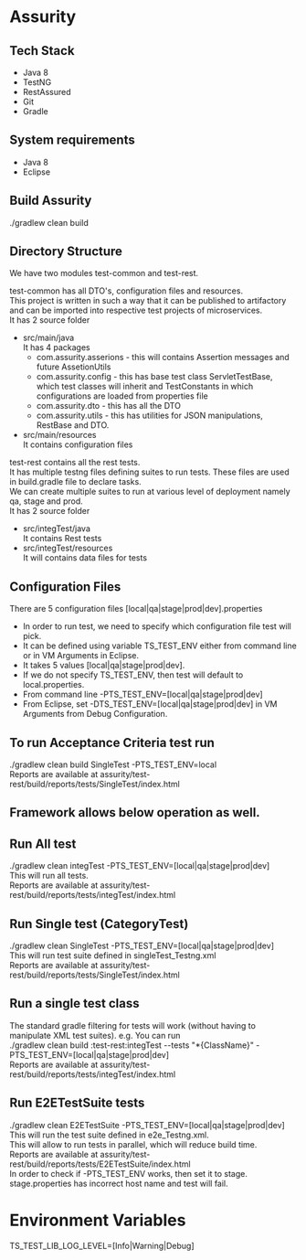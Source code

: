 # Assurity


## Tech Stack
 * Java 8
 * TestNG
 * RestAssured
 * Git
 * Gradle
 
## System requirements
 * Java 8
 * Eclipse 


## Build Assurity
./gradlew clean build
 

## Directory Structure
We have two modules test-common and test-rest.

test-common has all DTO's, configuration files and resources. 
<br>This project is written in such a way that it can be published to artifactory and can be imported into respective test projects of microservices.
<br>It has 2 source folder 
 * src/main/java
    <br>It has 4 packages
    * com.assurity.asserions - this will contains Assertion messages and future AssetionUtils
    * com.assurity.config - this has base test class ServletTestBase, which test classes will inherit and TestConstants in which configurations are loaded from properties file
    * com.assurity.dto - this has all the DTO
    * com.assurity.utils - this has utilities for JSON manipulations, RestBase and DTO. 
 * src/main/resources
   <br>It contains configuration files

test-rest contains all the rest tests.
<br>It has multiple testng files defining suites to run tests. These files are used in build.gradle file to declare tasks.
<br>We can create multiple suites to run at various level of deployment namely qa, stage and prod.
<br>It has 2 source folder 
 * src/integTest/java
   <br>It contains Rest tests
 * src/integTest/resources
   <br>It will contains data files for tests 
 
## Configuration Files 
There are 5 configuration files [local|qa|stage|prod|dev].properties
 * In order to run test, we need to specify which configuration file test will pick.
 * It can be defined using variable TS_TEST_ENV either from command line or in VM Arguments in Eclipse.
 * It takes 5 values [local|qa|stage|prod|dev].
 * If we do not specify TS_TEST_ENV, then test will default to local.properties.
 * From command line -PTS_TEST_ENV=[local|qa|stage|prod|dev]
 * From Eclipse, set -DTS_TEST_ENV=[local|qa|stage|prod|dev] in VM Arguments from Debug Configuration.

## To run Acceptance Criteria test run
 ./gradlew clean build SingleTest -PTS_TEST_ENV=local
 <br>Reports are available at assurity/test-rest/build/reports/tests/SingleTest/index.html
 
 
## Framework allows below operation as well. 

## Run All test
 ./gradlew clean integTest -PTS_TEST_ENV=[local|qa|stage|prod|dev]
 <br>This will run all tests.
 <br>Reports are available at assurity/test-rest/build/reports/tests/integTest/index.html
 
## Run Single test (CategoryTest)
 ./gradlew clean SingleTest -PTS_TEST_ENV=[local|qa|stage|prod|dev]
<br>This will run test suite defined in singleTest_Testng.xml
<br>Reports are available at assurity/test-rest/build/reports/tests/SingleTest/index.html

## Run a single test class
  The standard gradle filtering for tests will work (without having to manipulate XML test suites). e.g. You can run
  <br>./gradlew clean build :test-rest:integTest --tests "*{ClassName}" -PTS_TEST_ENV=[local|qa|stage|prod|dev]
  <br>Reports are available at assurity/test-rest/build/reports/tests/integTest/index.html

## Run E2ETestSuite tests
 ./gradlew clean E2ETestSuite -PTS_TEST_ENV=[local|qa|stage|prod|dev]
<br>This will run the test suite defined in e2e_Testng.xml. 
<br>This will allow to run tests in parallel, which will reduce build time.
<br>Reports are available at assurity/test-rest/build/reports/tests/E2ETestSuite/index.html
<br>In order to check if -PTS_TEST_ENV works, then set it to stage. 
<br>stage.properties has incorrect host name and test will fail.

 
# Environment Variables
TS_TEST_LIB_LOG_LEVEL=[Info|Warning|Debug]

